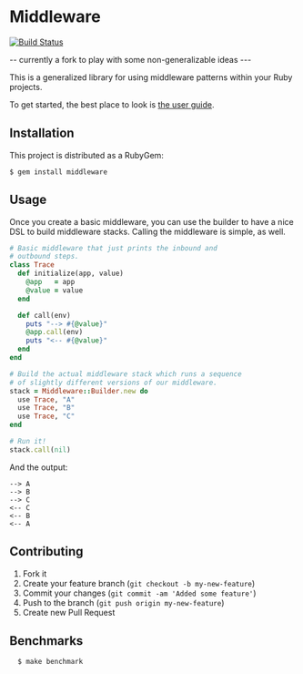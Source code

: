 # Middleware

[![Build Status](https://secure.travis-ci.org/mitchellh/middleware.png?branch=master)](http://travis-ci.org/mitchellh/middleware)


-- currently a fork to play with some non-generalizable ideas ---


This is a generalized library for using middleware patterns within
your Ruby projects.

To get started, the best place to look is [the user guide](https://github.com/mitchellh/middleware/blob/master/user_guide.md).

## Installation

This project is distributed as a RubyGem:

```console
$ gem install middleware
```

## Usage

Once you create a basic middleware, you can use the builder to
have a nice DSL to build middleware stacks. Calling the middleware
is simple, as well.

```ruby
# Basic middleware that just prints the inbound and
# outbound steps.
class Trace
  def initialize(app, value)
    @app   = app
    @value = value
  end

  def call(env)
    puts "--> #{@value}"
    @app.call(env)
    puts "<-- #{@value}"
  end
end

# Build the actual middleware stack which runs a sequence
# of slightly different versions of our middleware.
stack = Middleware::Builder.new do
  use Trace, "A"
  use Trace, "B"
  use Trace, "C"
end

# Run it!
stack.call(nil)
```

And the output:

```
--> A
--> B
--> C
<-- C
<-- B
<-- A
```

## Contributing

1. Fork it
2. Create your feature branch (`git checkout -b my-new-feature`)
3. Commit your changes (`git commit -am 'Added some feature'`)
4. Push to the branch (`git push origin my-new-feature`)
5. Create new Pull Request


## Benchmarks

```
  $ make benchmark
```
